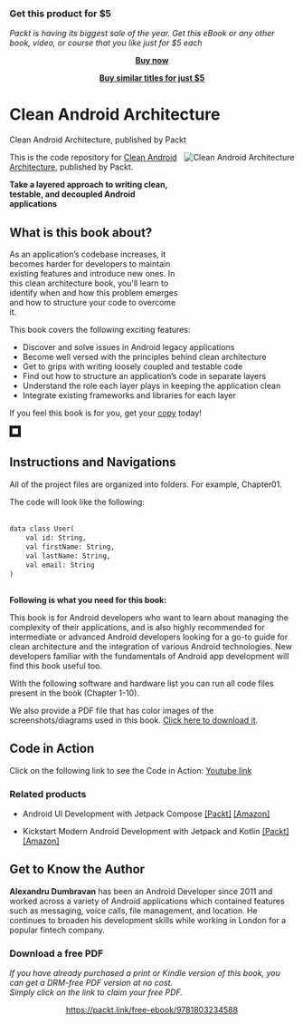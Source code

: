 
### Get this product for $5

<i>Packt is having its biggest sale of the year. Get this eBook or any other book, video, or course that you like just for $5 each</i>


<b><p align='center'>[Buy now](https://packt.link/9781803234588)</p></b>


<b><p align='center'>[Buy similar titles for just $5](https://subscription.packtpub.com/search)</p></b>


# Clean Android Architecture
Clean Android Architecture, published by Packt

<a href="https://www.packtpub.com/product/clean-android-architecture/9781803234588"><img src="https://static.packt-cdn.com/products/9781803234588/cover/smaller" alt="Clean Android Architecture" height="256px" align="right"></a>

This is the code repository for [Clean Android Architecture](https://www.packtpub.com/product/clean-android-architecture/9781803234588), published by Packt.

**Take a layered approach to writing clean, testable, and decoupled Android applications**

## What is this book about?

As an application’s codebase increases, it becomes harder for developers to maintain existing features and introduce new ones. In this clean architecture book, you'll learn to identify when and how this problem emerges and how to structure your code to overcome it.

This book covers the following exciting features:

* Discover and solve issues in Android legacy applications
* Become well versed with the principles behind clean architecture
* Get to grips with writing loosely coupled and testable code
* Find out how to structure an application’s code in separate layers
* Understand the role each layer plays in keeping the application clean
* Integrate existing frameworks and libraries for each layer

If you feel this book is for you, get your [copy](https://www.amazon.com/dp/180323458X) today!

<a href="https://www.packtpub.com/?utm_source=github&utm_medium=banner&utm_campaign=GitHubBanner"><img src="https://raw.githubusercontent.com/PacktPublishing/GitHub/master/GitHub.png" 
alt="https://www.packtpub.com/" border="5" /></a>


## Instructions and Navigations
All of the project files are organized into folders. For example, Chapter01.

The code will look like the following:

```

data class User(
    val id: String,
    val firstName: String,
    val lastName: String,
    val email: String
) 


```

**Following is what you need for this book:**

This book is for Android developers who want to learn about managing the complexity of their applications, and is also highly recommended for intermediate or advanced Android developers looking for a go-to guide for clean architecture and the integration of various Android technologies. New developers familiar with the fundamentals of Android app development will find this book useful too.

With the following software and hardware list you can run all code files present in the book (Chapter 1-10).

We also provide a PDF file that has color images of the screenshots/diagrams used in this book. [Click here to download it](https://static.packt-cdn.com/downloads/9781803234588_ColorImages.pdf).

## Code in Action

Click on the following link to see the Code in Action: [Youtube link](https://bit.ly/3LqAa30)

### Related products <Other books you may enjoy>
* Android UI Development with Jetpack Compose [[Packt]](https://www.packtpub.com/product/android-ui-development-with-jetpack-compose/9781801812160) [[Amazon]](https://www.amazon.com/Android-Development-Jetpack-Compose-declarative/dp/1801812160)

* Kickstart Modern Android Development with Jetpack and Kotlin [[Packt]](https://www.packtpub.com/product/learning-c-by-developing-games-with-unity-2021-sixth-edition/9781801813945) [[Amazon]](https://www.amazon.com/Kickstart-Modern-Android-Development-Jetpack/dp/1801811075)

## Get to Know the Author
**Alexandru Dumbravan** has been an Android Developer since 2011 and worked across a variety of Android applications which contained features such as messaging, voice calls, file management, and location. He continues to broaden his development skills while working in London for a popular fintech company.



### Download a free PDF

 <i>If you have already purchased a print or Kindle version of this book, you can get a DRM-free PDF version at no cost.<br>Simply click on the link to claim your free PDF.</i>
<p align="center"> <a href="https://packt.link/free-ebook/9781803234588">https://packt.link/free-ebook/9781803234588 </a> </p>